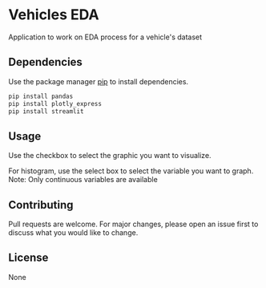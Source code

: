 # Vehicles EDA

Application to work on EDA process for a vehicle's dataset

## Dependencies

Use the package manager [pip](https://pip.pypa.io/en/stable/) to install dependencies.

```bash
pip install pandas
pip install plotly_express
pip install streamlit
```

## Usage

Use the checkbox to select the graphic you want to visualize.

For histogram, use the select box to select the variable you want to graph.
Note: Only continuous variables are available


## Contributing

Pull requests are welcome. For major changes, please open an issue first
to discuss what you would like to change.

## License

None